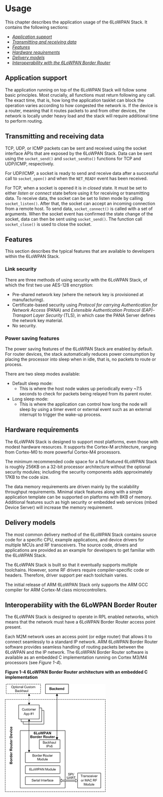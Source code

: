 Usage
=====

This chapter describes the application usage of the 6LoWPAN Stack. It contains the following sections:

- [_Application support_](#application-support)
- [_Transmitting and receiving data_](#transmitting-and-receiving-data)
- [_Features_](#features)
- [_Hardware requirements_](#hardware-requirements)
- [_Delivery models_](#delivery-models)
- [_Interoperability with the 6LoWPAN Border Router_](#interoperability-with-the-6lowpan-border-router)

## Application support

The application running on top of the 6LoWPAN Stack will follow some basic principles. Most crucially, all functions must return following any call. The exact time, that is, how long the application tasklet can block the operation varies according to how congested the network is. If the device is a router, meaning that it routes packets to and from other devices, the network is locally under heavy load and the stack will require additional time to perform routing.

## Transmitting and receiving data

TCP, UDP, or ICMP packets can be sent and received using the socket interface APIs that are exposed by the 6LoWPAN Stack. Data can be sent using the `socket_send()` and `socket_sendto()` functions for TCP and UDP/ICMP, respectively.

For UDP/ICMP, a socket is ready to send and receive data after a successful call to `socket_open()` and when the `NET_READY` event has been received.

For TCP, when a socket is opened it is in _closed_ state. It must be set to either _listen_ or _connect_ state before using it for receiving or transmitting data. To receive data, the socket can be set to listen mode by calling `socket_listen()`. After that, the socket can accept an incoming connection from a remote host. To send data, `socket_connect()` is called with a set of arguments. When the socket event has confirmed the state change of the socket, data can then be sent using `socket_send()`. The function call `socket_close()` is used to close the socket.

## Features

This section describes the typical features that are available to developers within the 6LoWPAN Stack.

### Link security

There are three methods of using security with the 6LoWPAN Stack, of which the first two use AES-128 encryption:

- Pre-shared network key (where the network key is provisioned at manufacturing).
- Certificate-based security using _Protocol for carrying Authentication for Network Access_ (PANA) and _Extensible Authentication Protocol (EAP)-Transport Layer Security_ (TLS), in which case the PANA Server defines the network key material.
- No security.

### Power saving features

The power saving features of the 6LoWPAN Stack are enabled by default. For router devices, the stack automatically reduces power consumption by placing the processor into sleep when in idle, that is, no packets to route or process.

There are two sleep modes available:

- Default sleep mode:
	* This is where the host node wakes up periodically every ~7.5 seconds to check for packets being relayed from its parent router.
- Long sleep mode:
	* This is where the application can control how long the node will sleep by using a timer event or external event such as an external interrupt to trigger the wake-up process.

## Hardware requirements

The 6LoWPAN Stack is designed to support most platforms, even those with modest hardware resources. It supports the Cortex-M architecture, ranging from Cortex-M0 to more powerful Cortex-M4 processors.

The minimum recommended code space for a full featured 6LoWPAN Stack is roughly 256KB on a 32-bit processor architecture without the optional security modules; including the security components adds approximately 17KB to the code size.

The data memory requirements are driven mainly by the scalability throughput requirements. Minimal stack features along with a simple application template can be supported on platforms with 8KB of memory. Additional features such as high security or embedded web services (mbed Device Server) will increase the memory requirement.

## Delivery models

The most common delivery method of the 6LoWPAN Stack contains source code for a specific CPU, example applications, and device drivers for multiple MCUs and RF transceivers. The source code, drivers and applications are provided as an example for developers to get familiar with the 6LoWPAN Stack.

The 6LoWPAN Stack is built so that it eventually supports multiple toolchains. However, some RF drivers require compiler-specific code or headers. Therefore, driver support per each toolchain varies.

The initial release of ARM 6LoWPAN Stack only supports the ARM GCC compiler for ARM Cortex-M class microcontrollers.

## Interoperability with the 6LoWPAN Border Router

The 6LoWPAN Stack is designed to operate in RPL enabled networks, which means that the network must have a 6LoWPAN Border Router access point present.

Each M2M network uses an access point (or edge router) that allows it to connect seamlessly to a standard IP network. ARM 6LoWPAN Border Router software provides seamless handling of routing packets between the 6LoWPAN and the IP network. The 6LoWPAN Border Router software is available as an embedded C implementation running on Cortex M3/M4 processors (see _Figure 1-4_).

**Figure 1-4 6LoWPAN Border Router architecture with an embedded C implementation**

![img 1](img/6lowpan_border_router_embedded_C_architecture.png)

